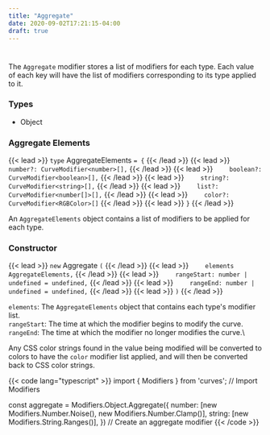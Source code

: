 ```yaml
---
title: "Aggregate"
date: 2020-09-02T17:21:15-04:00
draft: true
---
```

#

The `Aggregate` modifier stores a list of modifiers for each type. Each value of each key will have the list of modifiers corresponding to its type applied to it.

### Types
* Object

### Aggregate Elements
{{< lead >}} `type` AggregateElements `= {` {{< /lead >}}
{{< lead >}} `    number?: CurveModifier<number>[],` {{< /lead >}}
{{< lead >}} `    boolean?: CurveModifier<boolean>[],` {{< /lead >}}
{{< lead >}} `    string?: CurveModifier<string>[],` {{< /lead >}}
{{< lead >}} `    list?: CurveModifier<number[]>[],` {{< /lead >}}
{{< lead >}} `    color?: CurveModifier<RGBColor>[]` {{< /lead >}}
{{< lead >}} `}` {{< /lead >}}

An `AggregateElements` object contains a list of modifiers to be applied for each type.

### Constructor

{{< lead >}} `new` Aggregate `(` {{< /lead >}}
{{< lead >}} `    elements AggregateElements,` {{< /lead >}}
{{< lead >}} `    rangeStart: number | undefined = undefined,` {{< /lead >}}
{{< lead >}} `    rangeEnd: number | undefined = undefined,` {{< /lead >}}
{{< lead >}} `)` {{< /lead >}}

`elements`: The `AggregateElements` object that contains each type's modifier list.\
`rangeStart`: The time at which the modifier begins to modify the curve.\
`rangeEnd`: The time at which the modifier no longer modifies the curve.\

Any CSS color strings found in the value being modified will be converted to colors to have the `color` modifier list applied, and will then be converted back to CSS color strings.

{{< code lang="typescript" >}}
import { Modifiers } from 'curves'; // Import Modifiers

const aggregate = Modifiers.Object.Aggregate({
    number: [new Modifiers.Number.Noise(), new Modifiers.Number.Clamp()],
    string: [new Modifiers.String.Ranges()],
}) // Create an aggregate modifier
{{< /code >}}
